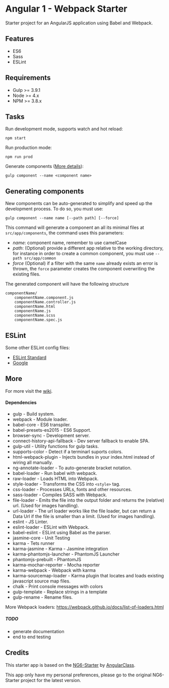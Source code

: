 # Angular 1 - Webpack Starter

Starter project for an AngularJS application using Babel and Webpack.

## Features
* ES6
* Sass
* ESLint

## Requirements

* Gulp >= 3.9.1
* Node >= 4.x
* NPM >= 3.8.x

## Tasks
Run development mode, supports watch and hot reload:

    npm start

Run production mode:

    npm run prod

Generate components ([More details](#generating-components)):

    gulp component --name <component name>

## Generating components
New components can be auto-generated to simplify and speed up the development process. To do so, you must use:

    gulp component --name name [--path path] [--force]

This command will generate a component an all its minimal files at `src/app/components`, the command uses this parameters:
* *name*: component name, remember to use camelCase
* *path*: (Optional) provide a different app relative to the working directory, for instance in order to create a common component, you must use `--path src/app/common`
* *force* (Optional) if a filter with the same `name` already exists an error is thrown, the `force` parameter creates the component overwriting the existing files.

The generated component will have the following structure

    componentName/
        componentName.component.js
        componentName.controller.js
        componentName.html
        componentName.js
        componentName.scss
        componentName.spec.js

## ESLint

Some other ESLint config files:
* [ESLint Standard](https://github.com/feross/eslint-config-standard)
* [Google](https://github.com/sindresorhus/eslint-config-xo)

## More

For more visit the [wiki](https://github.com/roncr/ng1-es6-webpack-starter/wiki).


#### Dependencies
* gulp - Build system.
* webpack - Module loader.
* babel-core - ES6 transpiler.
* babel-presets-es2015 - ES6 Support.
* browser-sync - Development server.
* connect-history-api-fallback - Dev server fallback to enable SPA.
* gulp-util - Utility functions for gulp tasks.
* supports-color - Detect if a terminarl suports colors.
* html-webpack-plugin - Injects bundles in your index.html instead of wiring all manually.
* ng-annotate-loader - To auto-generate bracket notation.
* babel-loader - Run babel with webpack.
* raw-loader - Loads HTML into Webpack.
* style-loader - Transforms the CSS into `<style>` tag.
* css-loader - Processes URLs, fonts and other resources.
* sass-loader - Compiles SASS with Webpack.
* file-loader - Emits the file into the output folder and returns the (relative) url. (Used for images handling).
* url-loader - The url loader works like the file loader, but can return a Data Url if the file is smaller than a limit. (Used for images handling).
* eslint - JS Linter.
* eslint-loader - ESLint with Webpack.
* babel-eslint - ESLint using Babel as the parser.
* jasmine-core - Unit Testing
* karma - Tets runner
* karma-jasmine - Karma - Jasmine integration
* karma-phantomjs-launcher - PhantomJS Launcher
* phantomjs-prebuilt - PhantomJS
* karma-mochar-reporter - Mocha reporter
* karma-webpack - Webpack with karma
* karma-sourcemap-loader - Karma plugin that locates and loads existing javascript source map files.
* chalk - Print console messages with colors
* gulp-template - Replace strings in a template
* gulp-rename - Rename files.

More Webpack loaders: https://webpack.github.io/docs/list-of-loaders.html

##### TODO
* generate documentation
* end to end testing

## Credits

This starter app is based on the [NG6-Starter](https://github.com/AngularClass/NG6-starter) by [AngularClass](https://angularclass.com/).

This app only have my personal preferences, please go to the original NG6-Starter project for the latest version.